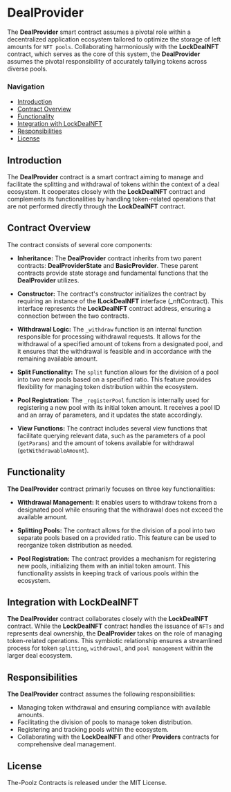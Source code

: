 # DealProvider
The **DealProvider** smart contract assumes a pivotal role within a decentralized application ecosystem tailored to optimize the storage of left amounts for `NFT pools`. Collaborating harmoniously with the **LockDealNFT** contract, which serves as the core of this system, the **DealProvider** assumes the pivotal responsibility of accurately tallying tokens across diverse pools.

### Navigation

- [Introduction](#introduction)
- [Contract Overview](#contract-overview)
- [Functionality](#functionality)
- [Integration with LockDealNFT](#integration-with-lockdealnft)
- [Responsibilities](#responsibilities)
- [License](#license)

## Introduction

The **DealProvider** contract is a smart contract aiming to manage and facilitate the splitting and withdrawal of tokens within the context of a deal ecosystem. It cooperates closely with the **LockDealNFT** contract and complements its functionalities by handling token-related operations that are not performed directly through the **LockDealNFT** contract.

## Contract Overview
The contract consists of several core components:

* **Inheritance:** The **DealProvider** contract inherits from two parent contracts: **DealProviderState** and **BasicProvider**. These parent contracts provide state storage and fundamental functions that the **DealProvider** utilizes.

* **Constructor:** The contract's constructor initializes the contract by requiring an instance of the **ILockDealNFT** interface (_nftContract). This interface represents the **LockDealNFT** contract address, ensuring a connection between the two contracts.

* **Withdrawal Logic:** The `_withdraw` function is an internal function responsible for processing withdrawal requests. It allows for the withdrawal of a specified amount of tokens from a designated pool, and it ensures that the withdrawal is feasible and in accordance with the remaining available amount.

* **Split Functionality:** The `split` function allows for the division of a pool into two new pools based on a specified ratio. This feature provides flexibility for managing token distribution within the ecosystem.

* **Pool Registration:** The `_registerPool` function is internally used for registering a new pool with its initial token amount. It receives a pool ID and an array of parameters, and it updates the state accordingly.

* **View Functions:** The contract includes several view functions that facilitate querying relevant data, such as the parameters of a pool (`getParams`) and the amount of tokens available for withdrawal (`getWithdrawableAmount`).

## Functionality
**The DealProvider** contract primarily focuses on three key functionalities:

* **Withdrawal Management:** It enables users to withdraw tokens from a designated pool while ensuring that the withdrawal does not exceed the available amount.

* **Splitting Pools:** The contract allows for the division of a pool into two separate pools based on a provided ratio. This feature can be used to reorganize token distribution as needed.

* **Pool Registration:** The contract provides a mechanism for registering new pools, initializing them with an initial token amount. This functionality assists in keeping track of various pools within the ecosystem.

## Integration with LockDealNFT
**The DealProvider** contract collaborates closely with the **LockDealNFT** contract. While the **LockDealNFT** contract handles the issuance of `NFTs` and represents deal ownership, the **DealProvider** takes on the role of managing token-related operations. This symbiotic relationship ensures a streamlined process for token `splitting`, `withdrawal`, and `pool management` within the larger deal ecosystem.

## Responsibilities
**The DealProvider** contract assumes the following responsibilities:

* Managing token withdrawal and ensuring compliance with available amounts.
* Facilitating the division of pools to manage token distribution.
* Registering and tracking pools within the ecosystem.
* Collaborating with the **LockDealNFT** and other **Providers** contracts for comprehensive deal management.

## License
The-Poolz Contracts is released under the MIT License.